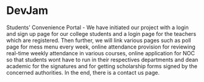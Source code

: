 # DevJam
Students' Convenience Portal - We have initiated our project with a login and sign up page for our college students and a login page for the teachers which are registered. Then further, we will link various pages such as poll page for mess menu every week, online attendance provision for reviewing real-time weekly attendance in various courses, online application for NOC so that students wont have to run in their respectives departments and dean academic for the signatures and for getting scholarship forms signed by the concerned authorities. In the end, there is a contact us page.
